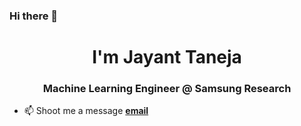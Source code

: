 ### Hi there 👋

<h1 align="center">I'm Jayant Taneja</h1>
<h3 align="center">Machine Learning Engineer @ Samsung Research</h3>

<!--- 🌱 I’m currently learning about **Latent Diffusion Models**-->

<!--- - 👯 I’m looking to collaborate on **AI/ML and other Data Science/Analytics Projects**-->

<!--- - 💬 Ask me about **Anything Python/ML related**-->

- 📫 Shoot me a message **[email](mailto:contact.mail.jayant@gmail.com)**
<!--
**JayantTaneja/JayantTaneja** is a ✨ _special_ ✨ repository because its `README.md` (this file) appears on your GitHub profile.

Here are some ideas to get you started:

- 🔭 I’m currently working on ...
- 🌱 I’m currently learning ...
- 👯 I’m looking to collaborate on ...
- 🤔 I’m looking for help with ...
- 💬 Ask me about ...
- 📫 How to reach me: ...
- 😄 Pronouns: ...
- ⚡ Fun fact: ...
-->
